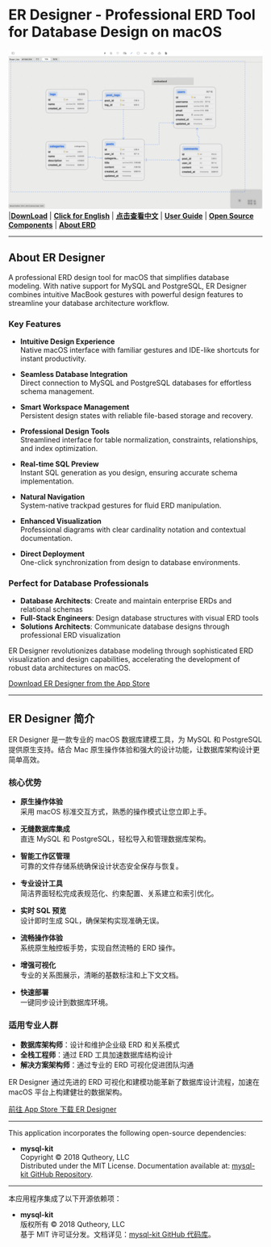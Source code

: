 # ER Designer - Professional ERD Tool for Database Design on macOS

![ER Designer - ERD (Entity-Relationship Diagram) Design Tool](./images/er.png)  
|[**DownLoad**](https://apps.apple.com/app/er-designer/id6670524297?mt=12) | [**Click for English**](#English-Version) | [**点击查看中文**](#中文介绍) | [**User Guide**](https://github.com/chainray01/er-designer-support/wiki/) | [**Open Source Components**](#开源组件--open-source-components) | [**About ERD**](https://www.databasestar.com/entity-relationship-diagram)

---

<a name="English-Version"></a>
## About ER Designer
A professional ERD design tool for macOS that simplifies database modeling. With native support for MySQL and PostgreSQL, ER Designer combines intuitive MacBook gestures with powerful design features to streamline your database architecture workflow.

### Key Features

- **Intuitive Design Experience**  
  Native macOS interface with familiar gestures and IDE-like shortcuts for instant productivity.

- **Seamless Database Integration**  
  Direct connection to MySQL and PostgreSQL databases for effortless schema management.

- **Smart Workspace Management**  
  Persistent design states with reliable file-based storage and recovery.

- **Professional Design Tools**  
  Streamlined interface for table normalization, constraints, relationships, and index optimization.

- **Real-time SQL Preview**  
  Instant SQL generation as you design, ensuring accurate schema implementation.

- **Natural Navigation**  
  System-native trackpad gestures for fluid ERD manipulation.

- **Enhanced Visualization**  
  Professional diagrams with clear cardinality notation and contextual documentation.

- **Direct Deployment**  
  One-click synchronization from design to database environments.

### Perfect for Database Professionals

- **Database Architects**: Create and maintain enterprise ERDs and relational schemas
- **Full-Stack Engineers**: Design database structures with visual ERD tools
- **Solutions Architects**: Communicate database designs through professional ERD visualization

ER Designer revolutionizes database modeling through sophisticated ERD visualization and design capabilities, accelerating the development of robust data architectures on macOS.

[Download ER Designer from the App Store](https://apps.apple.com/app/er-designer/id6670524297?mt=12)

---

<a name="中文介绍"></a>
## ER Designer 简介
ER Designer 是一款专业的 macOS 数据库建模工具，为 MySQL 和 PostgreSQL 提供原生支持。结合 Mac 原生操作体验和强大的设计功能，让数据库架构设计更简单高效。

### 核心优势

- **原生操作体验**  
  采用 macOS 标准交互方式，熟悉的操作模式让您立即上手。

- **无缝数据库集成**  
  直连 MySQL 和 PostgreSQL，轻松导入和管理数据库架构。

- **智能工作区管理**  
  可靠的文件存储系统确保设计状态安全保存与恢复。

- **专业设计工具**  
  简洁界面轻松完成表规范化、约束配置、关系建立和索引优化。

- **实时 SQL 预览**  
  设计即时生成 SQL，确保架构实现准确无误。

- **流畅操作体验**  
  系统原生触控板手势，实现自然流畅的 ERD 操作。

- **增强可视化**  
  专业的关系图展示，清晰的基数标注和上下文文档。

- **快速部署**  
  一键同步设计到数据库环境。

### 适用专业人群

- **数据库架构师**：设计和维护企业级 ERD 和关系模式
- **全栈工程师**：通过 ERD 工具加速数据库结构设计
- **解决方案架构师**：通过专业的 ERD 可视化促进团队沟通

ER Designer 通过先进的 ERD 可视化和建模功能革新了数据库设计流程，加速在 macOS 平台上构建健壮的数据架构。

[前往 App Store 下载 ER Designer](https://apps.apple.com/app/er-designer/id6670524297?mt=12)

---

<a name="开源组件--open-source-components"></a>

This application incorporates the following open-source dependencies:  
- **mysql-kit**  
  Copyright © 2018 Qutheory, LLC  
  Distributed under the MIT License. Documentation available at: [mysql-kit GitHub Repository](https://github.com/vapor/mysql-kit?tab=MIT-1-ov-file).

---

本应用程序集成了以下开源依赖项：  
- **mysql-kit**  
  版权所有 © 2018 Qutheory, LLC  
  基于 MIT 许可证分发。文档详见：[mysql-kit GitHub 代码库](https://github.com/vapor/mysql-kit?tab=MIT-1-ov-file)。
